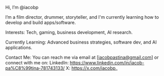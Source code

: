 Hi, I’m @iacobp

I’m a film director, drummer, storyteller, and I'm currently learning how to develop and build apps/software.

Interests:
Tech, gaming, business development, AI research.

Currently Learning:
Advanced business strategies, software dev, and AI applications.

Contact Me:
You can reach me via email at [iacobpastina@gmail.com] or connect with me on:
  LinkedIn: https://www.linkedin.com/in/iacob-pa%C8%99tina-781743133/
  X: https://x.com/iacobp_

